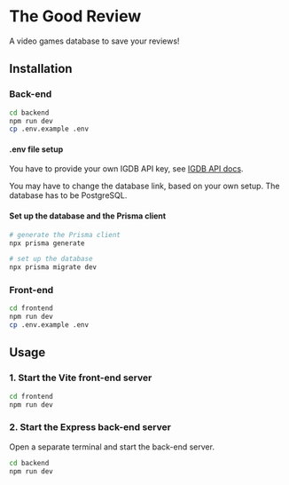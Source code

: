 # The Good Review

A video games database to save your reviews!

## Installation

### Back-end

```bash
cd backend
npm run dev
cp .env.example .env
```

#### .env file setup

You have to provide your own IGDB API key, see [IGDB API docs](http://api-docs.igdb.com).

You may have to change the database link, based on your own setup. The database has to be PostgreSQL.

#### Set up the database and the Prisma client

```bash
# generate the Prisma client
npx prisma generate

# set up the database
npx prisma migrate dev
```

### Front-end

```bash
cd frontend
npm run dev
cp .env.example .env
```

## Usage

### 1. Start the Vite front-end server

```bash
cd frontend
npm run dev
```

### 2. Start the Express back-end server

Open a separate terminal and start the back-end server.

```bash
cd backend
npm run dev
```
